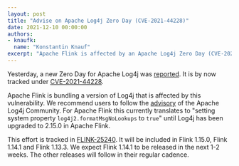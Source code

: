 ```yaml
---
layout: post
title: "Advise on Apache Log4j Zero Day (CVE-2021-44228)"
date: 2021-12-10 00:00:00
authors:
- knaufk:
  name: "Konstantin Knauf"
excerpt: "Apache Flink is affected by an Apache Log4j Zero Day (CVE-2021-44228). This blog post contains advise for users on how to address this."
---
```


Yesterday, a new Zero Day for Apache Log4j was [reported](https://www.cyberkendra.com/2021/12/apache-log4j-vulnerability-details-and.html). 
It is by now tracked under [CVE-2021-44228](https://nvd.nist.gov/vuln/detail/CVE-2021-44228). 

Apache Flink is bundling a version of Log4j that is affected by this vulnerability. 
We recommend users to follow the [advisory](https://logging.apache.org/log4j/2.x/security.html) of the Apache Log4j Community. 
For Apache Flink this currently translates to "setting system property `log4j2.formatMsgNoLookups` to `true`" until Log4j has been upgraded to 2.15.0 in Apache Flink. 

This effort is tracked in [FLINK-25240](https://issues.apache.org/jira/browse/FLINK-25240). 
It will be included in Flink 1.15.0, Flink 1.14.1 and Flink 1.13.3.
We expect Flink 1.14.1 to be released in the next 1-2 weeks.
The other releases will follow in their regular cadence.
